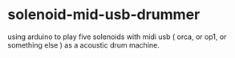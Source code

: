 # solenoid-mid-usb-drummer
using arduino to play five solenoids with midi usb ( orca, or op1, or something else ) as a acoustic drum machine.
